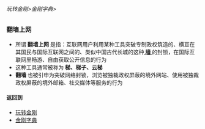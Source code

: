 ###### 玩转金刚>金刚字典>

### 翻墙上网
- 所谓<strong> 翻墙上网 </strong>是指：互联网用户利用某种工具突破专制政权筑造的、横亘在其国民与国际互联网之间的、类似中国古代长城的这种[<strong> 墙 </strong>](https://github.com/a2zitpro/web/blob/master/LadderFree/kkDictionary/TheWallOnTheInternet.md)的封锁，在国际互联网里畅游、自由获取公开信息的行为
- 这种工具通常被称为<strong> 梯、梯子、云梯 </strong>
- <strong> 翻墙 </strong>也被引申为突破网络封锁，浏览被独裁政权屏蔽的境外网站、使用被独裁政权屏蔽的境外邮箱、社交媒体等服务的行为

#### 返回到
- [玩转金刚](https://github.com/a2zitpro/web/blob/master/LadderFree/A.md)
- [金刚字典](https://github.com/a2zitpro/web/blob/master/LadderFree/kkDictionary/KKDictionary.md)

